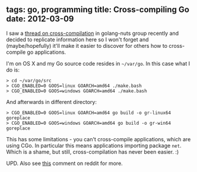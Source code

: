 tags: go, programming
title:  Cross-compiling Go
date: 2012-03-09
----

I saw a [thread on
cross-compilation](https://groups.google.com/forum/#!topic/golang-nuts/dQxQ9O7u11g)
in golang-nuts group recently and decided to replicate information here
so I won't forget and (maybe/hopefully) it'll make it easier to discover
for others how to cross-compile go applications.

I'm on OS X and my Go source code resides in `~/var/go`. In this case what I do
is:

    > cd ~/var/go/src
    > CGO_ENABLED=0 GOOS=linux GOARCH=amd64 ./make.bash
    > CGO_ENABLED=0 GOOS=windows GOARCH=amd64 ./make.bash

And afterwards in different directory:

    > CGO_ENABLED=0 GOOS=linux GOARCH=amd64 go build -o gr-linux64 goreplace
    > CGO_ENABLED=0 GOOS=windows GOARCH=amd64 go build -o gr-win64 goreplace

This has some limitations - you can't cross-compile applications, which
are using CGo. In particular this means applications importing package
`net`. Which is a shame, but still, cross-compilation has never been
easier. :)

UPD. Also see
[this](http://www.reddit.com/r/golang/comments/qowak/crosscompiling_go_code/c3zcriv)
comment on reddit for more.
